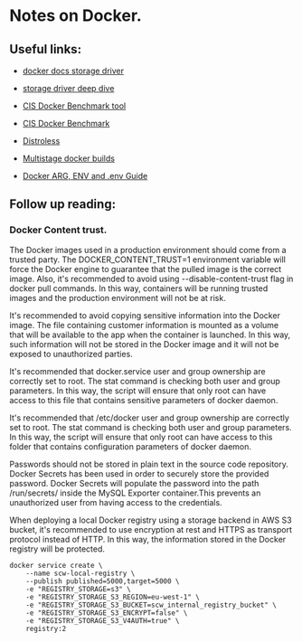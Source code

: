 # Notes on Docker.


## Useful links:

* [docker docs storage driver](https://docs.docker.com/storage/storagedriver/select-storage-driver/)
* [storage driver deep dive](https://integratedcode.us/2016/08/30/storage-drivers-in-docker-a-deep-dive/)
* [CIS Docker Benchmark tool](https://github.com/aquasecurity/docker-bench)
* [ CIS Docker Benchmark](https://drive.google.com/drive/u/0/folders/1k6KXjkyWUOUGJFb-CG08B_qAl8CsEx_m)

* [Distroless](https://github.com/GoogleContainerTools/distroless)
* [Multistage docker builds](https://blog.alexellis.io/mutli-stage-docker-builds/)
* [Docker ARG, ENV and .env Guide](https://vsupalov.com/docker-arg-env-variable-guide/)


## Follow up reading:

### Docker Content trust.

The Docker images used in a production environment should come from a trusted party.
The DOCKER_CONTENT_TRUST=1 environment variable will force the Docker engine to
guarantee that the pulled image is the correct image. Also, it's recommended to
avoid using --disable-content-trust flag in docker pull commands. In this way,
containers will be running trusted images and the production environment
will not be at risk.

It's recommended to avoid copying sensitive information into the Docker image.
The file containing customer information is mounted as a volume that will be
available to the app when the container is launched. In this way, such information
will not be stored in the Docker image and it will not be exposed to unauthorized parties.

It's recommended that docker.service user and group ownership are correctly set to root.
The stat command is checking both user and group parameters. In this way, the
script will ensure that only root can have access to this file that contains
sensitive parameters of docker daemon.

It's recommended that /etc/docker user and group ownership are correctly set to root.
The stat command is checking both user and group parameters. In this way, the
script will ensure that only root can have access to this folder that contains
configuration parameters of docker daemon.

Passwords should not be stored in plain text in the source code repository.
Docker Secrets has been used in order to securely store the provided password.
Docker Secrets will populate the password into the path /run/secrets/ inside
the MySQL Exporter container.This prevents an unauthorized user from having
access to the credentials.


When deploying a local Docker registry using a storage backend in AWS S3 bucket,
it's recommended to use encryption at rest and HTTPS as transport protocol
instead of HTTP. In this way, the information stored in the Docker registry will be
protected.

```
docker service create \
    --name scw-local-registry \
    --publish published=5000,target=5000 \
    -e "REGISTRY_STORAGE=s3" \
    -e "REGISTRY_STORAGE_S3_REGION=eu-west-1" \
    -e "REGISTRY_STORAGE_S3_BUCKET=scw_internal_registry_bucket" \
    -e "REGISTRY_STORAGE_S3_ENCRYPT=false" \
    -e "REGISTRY_STORAGE_S3_V4AUTH=true" \
    registry:2
```


